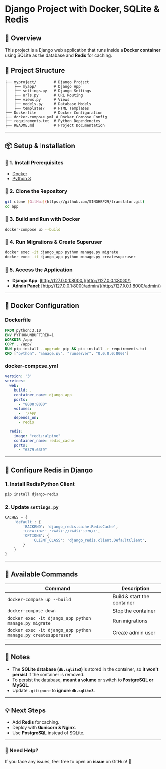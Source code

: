# Django Project with Docker, SQLite & Redis

## 🚀 Overview
This project is a Django web application that runs inside a **Docker container** using SQLite as the database and **Redis** for caching.

## 📂 Project Structure
```
├── myproject/        # Django Project
│   ├── myapp/        # Django App
│   ├── settings.py   # Django Settings
│   ├── urls.py       # URL Routing
│   ├── views.py      # Views
│   ├── models.py     # Database Models
│   ├── templates/    # HTML Templates
├── Dockerfile        # Docker Configuration
├── docker-compose.yml # Docker Compose Config
├── requirements.txt  # Python Dependencies
├── README.md         # Project Documentation
```

---

## 📦 Setup & Installation

### 🔹 1. Install Prerequisites
- [Docker](https://www.docker.com/get-started)
- [Python 3](https://www.python.org/downloads/)

### 🔹 2. Clone the Repository
```bash
git clone [GitHub](https://github.com/SINGHBP29/translator.git)
cd app
```

### 🔹 3. Build and Run with Docker
```bash
docker-compose up --build
```

### 🔹 4. Run Migrations & Create Superuser
```bash
docker exec -it django_app python manage.py migrate
docker exec -it django_app python manage.py createsuperuser
```

### 🔹 5. Access the Application
- **Django App**: [http://127.0.0.1:8000/](http://127.0.0.1:8000/)
- **Admin Panel**: [http://127.0.0.1:8000/admin/](http://127.0.0.1:8000/admin/)

---

## 🐳 Docker Configuration

### **Dockerfile**
```dockerfile
FROM python:3.10
ENV PYTHONUNBUFFERED=1
WORKDIR /app
COPY . /app/
RUN pip install --upgrade pip && pip install -r requirements.txt
CMD ["python", "manage.py", "runserver", "0.0.0.0:8000"]
```

### **docker-compose.yml**
```yaml
version: '3'
services:
  web:
    build: .
    container_name: django_app
    ports:
      - "8000:8000"
    volumes:
      - .:/app
    depends_on:
      - redis

  redis:
    image: "redis:alpine"
    container_name: redis_cache
    ports:
      - "6379:6379"
```

---

## 📜 Configure Redis in Django

### **1. Install Redis Python Client**
```bash
pip install django-redis
```

### **2. Update `settings.py`**
```python
CACHES = {
    'default': {
        'BACKEND': 'django_redis.cache.RedisCache',
        'LOCATION': 'redis://redis:6379/1',
        'OPTIONS': {
            'CLIENT_CLASS': 'django_redis.client.DefaultClient',
        }
    }
}
```

---

## 📜 Available Commands
| Command | Description |
|---------|-------------|
| `docker-compose up --build` | Build & start the container |
| `docker-compose down` | Stop the container |
| `docker exec -it django_app python manage.py migrate` | Run migrations |
| `docker exec -it django_app python manage.py createsuperuser` | Create admin user |

---

## 📌 Notes
- The **SQLite database (`db.sqlite3`)** is stored in the container, so **it won't persist** if the container is removed.
- To persist the database, **mount a volume** or switch to **PostgreSQL or MySQL**.
- Update `.gitignore` to **ignore `db.sqlite3`**.

---

## 💡 Next Steps
- Add **Redis** for caching.
- Deploy with **Gunicorn & Nginx**.
- Use **PostgreSQL** instead of SQLite.

---

### 💬 Need Help?
If you face any issues, feel free to open an **issue** on GitHub! 🚀

